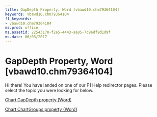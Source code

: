 ```yaml
---
title: GapDepth Property, Word [vbawd10.chm79364104]
keywords: vbawd10.chm79364104
f1_keywords:
- vbawd10.chm79364104
ms.prod: office
ms.assetid: 22543178-f2e5-4443-aa05-7c96df9d1d9f
ms.date: 06/08/2017
---
```



# GapDepth Property, Word [vbawd10.chm79364104]

Hi there! You have landed on one of our F1 Help redirector pages. Please select the topic you were looking for below.

[Chart.GapDepth property (Word)](http://msdn.microsoft.com/library/09147a74-c8bb-4fc5-0389-c8f46e0be67d%28Office.15%29.aspx)

[Chart.ChartGroups property (Word)](http://msdn.microsoft.com/library/ae4da68e-1e80-f683-b1ef-eb26aa753420%28Office.15%29.aspx)


